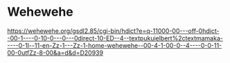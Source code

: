 # Wehewehe
https://wehewehe.org/gsdl2.85/cgi-bin/hdict?e=q-11000-00---off-0hdict--00-1----0-10-0---0---0direct-10-ED--4--textpukuielbert%2ctextmamaka-----0-1l--11-en-Zz-1---Zz-1-home-wehewehe--00-4-1-00-0--4----0-0-11-00-0utfZz-8-00&a=d&d=D20939
